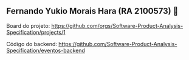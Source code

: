 ## Fernando Yukio Morais Hara (RA 2100573) 👋

Board do projeto: https://github.com/orgs/Software-Product-Analysis-Specification/projects/1

Código do backend: https://github.com/Software-Product-Analysis-Specification/eventos-backend
